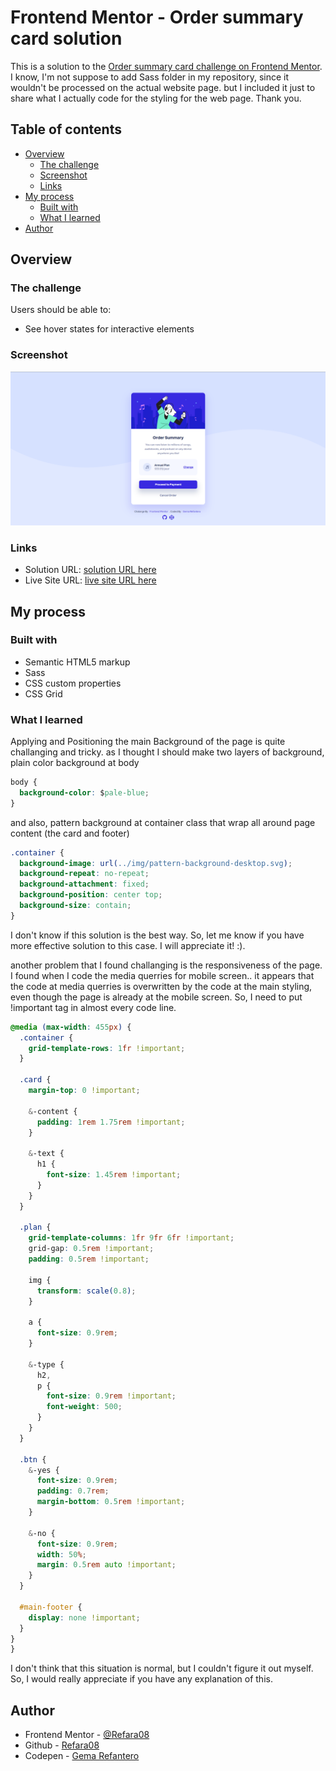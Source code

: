 # Frontend Mentor - Order summary card solution

This is a solution to the [Order summary card challenge on Frontend Mentor](https://www.frontendmentor.io/challenges/order-summary-component-QlPmajDUj).
I know, I'm not suppose to add Sass folder in my repository, since it wouldn't be processed on the actual website page. but I included it just to share what I actually code for the styling for the web page. Thank you.

## Table of contents

- [Overview](#overview)
  - [The challenge](#the-challenge)
  - [Screenshot](#screenshot)
  - [Links](#links)
- [My process](#my-process)
  - [Built with](#built-with)
  - [What I learned](#what-i-learned)
- [Author](#author)

## Overview

### The challenge

Users should be able to:

- See hover states for interactive elements

### Screenshot

![](./dist/screenshot.png)

### Links

- Solution URL: [solution URL here](https://github.com/Refara08/NFT-Card-Preview)
- Live Site URL: [live site URL here](https://silly-shirley-c60068.netlify.app)

## My process

### Built with

- Semantic HTML5 markup
- Sass
- CSS custom properties
- CSS Grid

### What I learned

Applying and Positioning the main Background of the page is quite challanging and tricky. as I thought I should make two layers of background, plain color background at body

```css
body {
  background-color: $pale-blue;
}
```

and also, pattern background at container class that wrap all around page content (the card and footer)

```css
.container {
  background-image: url(../img/pattern-background-desktop.svg);
  background-repeat: no-repeat;
  background-attachment: fixed;
  background-position: center top;
  background-size: contain;
}
```

I don't know if this solution is the best way. So, let me know if you have more effective solution to this case. I will appreciate it! :).

another problem that I found challanging is the responsiveness of the page. I found when I code the media querries for mobile screen.. it appears that the code at media querries is overwritten by the code at the main styling, even though the page is already at the mobile screen. So, I need to put !important tag in almost every code line.

```css
@media (max-width: 455px) {
  .container {
    grid-template-rows: 1fr !important;
  }

  .card {
    margin-top: 0 !important;

    &-content {
      padding: 1rem 1.75rem !important;
    }

    &-text {
      h1 {
        font-size: 1.45rem !important;
      }
    }
  }

  .plan {
    grid-template-columns: 1fr 9fr 6fr !important;
    grid-gap: 0.5rem !important;
    padding: 0.5rem !important;

    img {
      transform: scale(0.8);
    }

    a {
      font-size: 0.9rem;
    }

    &-type {
      h2,
      p {
        font-size: 0.9rem !important;
        font-weight: 500;
      }
    }
  }

  .btn {
    &-yes {
      font-size: 0.9rem;
      padding: 0.7rem;
      margin-bottom: 0.5rem !important;
    }

    &-no {
      font-size: 0.9rem;
      width: 50%;
      margin: 0.5rem auto !important;
    }
  }

  #main-footer {
    display: none !important;
  }
}
}
```

I don't think that this situation is normal, but I couldn't figure it out myself. So, I would really appreciate if you have any explanation of this.

## Author

- Frontend Mentor - [@Refara08](https://www.frontendmentor.io/profile/Refara08)
- Github - [Refara08](https://github.com/Refara08)
- Codepen - [Gema Refantero](https://codepen.io/refantero)
